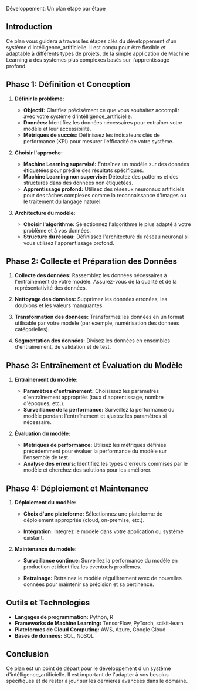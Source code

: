  Développement: Un plan étape par étape

##  Introduction

Ce plan vous guidera à travers les étapes clés du développement d'un système d'intélligence_artificielle. Il est conçu pour être flexible et adaptable à différents types de projets, de la simple application de Machine Learning à des systèmes plus complexes basés sur l'apprentissage profond.

## Phase 1: Définition et Conception

1. **Définir le problème:**

   * **Objectif:** Clarifiez précisément ce que vous souhaitez accomplir avec votre système d'intélligence_artificielle. 
   * **Données:** Identifiez les données nécessaires pour entraîner votre modèle et leur accessibilité.
   * **Métriques de succès:** Définissez les indicateurs clés de performance (KPI) pour mesurer l'efficacité de votre système.

2. **Choisir l'approche:**

   * **Machine Learning supervisé:** Entraînez un modèle sur des données étiquetées pour prédire des résultats spécifiques.
   * **Machine Learning non supervisé:** Détectez des patterns et des structures dans des données non étiquetées.
   * **Apprentissage profond:** Utilisez des réseaux neuronaux artificiels pour des tâches complexes comme la reconnaissance d'images ou le traitement du langage naturel.

3. **Architecture du modèle:**

   * **Choisir l'algorithme:** Sélectionnez l'algorithme le plus adapté à votre problème et à vos données.
   * **Structure du réseau:** Définissez l'architecture du réseau neuronal si vous utilisez l'apprentissage profond.

## Phase 2: Collecte et Préparation des Données

1. **Collecte des données:** Rassemblez les données nécessaires à l'entraînement de votre modèle. Assurez-vous de la qualité et de la représentativité des données.

2. **Nettoyage des données:** Supprimez les données erronées, les doublons et les valeurs manquantes.

3. **Transformation des données:** Transformez les données en un format utilisable par votre modèle (par exemple, numérisation des données catégorielles).

4. **Segmentation des données:** Divisez les données en ensembles d'entraînement, de validation et de test.

## Phase 3: Entraînement et Évaluation du Modèle

1. **Entraînement du modèle:**

   * **Paramètres d'entraînement:** Choisissez les paramètres d'entraînement appropriés (taux d'apprentissage, nombre d'époques, etc.).
   * **Surveillance de la performance:** Surveillez la performance du modèle pendant l'entraînement et ajustez les paramètres si nécessaire.

2. **Évaluation du modèle:**

   * **Métriques de performance:** Utilisez les métriques définies précédemment pour évaluer la performance du modèle sur l'ensemble de test.
   * **Analyse des erreurs:** Identifiez les types d'erreurs commises par le modèle et cherchez des solutions pour les améliorer.

## Phase 4: Déploiement et Maintenance

1. **Déploiement du modèle:**

   * **Choix d'une plateforme:** Sélectionnez une plateforme de déploiement appropriée (cloud, on-premise, etc.).

   * **Intégration:** Intégrez le modèle dans votre application ou système existant.

2. **Maintenance du modèle:**

   * **Surveillance continue:** Surveillez la performance du modèle en production et identifiez les éventuels problèmes.

   * **Retrainage:** Retrainez le modèle régulièrement avec de nouvelles données pour maintenir sa précision et sa pertinence.

## Outils et Technologies

* **Langages de programmation:** Python, R
* **Frameworks de Machine Learning:** TensorFlow, PyTorch, scikit-learn
* **Plateformes de Cloud Computing:** AWS, Azure, Google Cloud
* **Bases de données:** SQL, NoSQL

## Conclusion

Ce plan est un point de départ pour le développement d'un système d'intélligence_artificielle. Il est important de l'adapter à vos besoins spécifiques et de rester à jour sur les dernières avancées dans le domaine.


